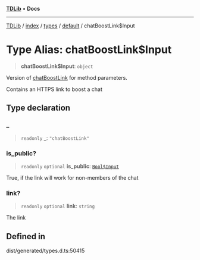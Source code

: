 [**TDLib**](../../../../../../README.md) • **Docs**

***

[TDLib](../../../../../../modules.md) / [index](../../../../../README.md) / [types](../../../README.md) / [default](../README.md) / chatBoostLink$Input

# Type Alias: chatBoostLink$Input

> **chatBoostLink$Input**: `object`

Version of [chatBoostLink](chatBoostLink.md) for method parameters.

Contains an HTTPS link to boost a chat

## Type declaration

### \_

> `readonly` **\_**: `"chatBoostLink"`

### is\_public?

> `readonly` `optional` **is\_public**: [`Bool$Input`](Bool$Input.md)

True, if the link will work for non-members of the chat

### link?

> `readonly` `optional` **link**: `string`

The link

## Defined in

dist/generated/types.d.ts:50415
